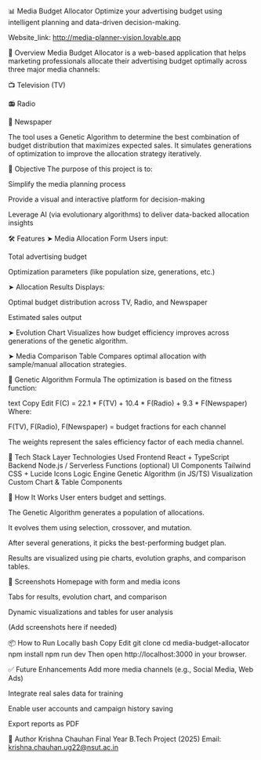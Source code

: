
📊 Media Budget Allocator
Optimize your advertising budget using intelligent planning and data-driven decision-making.

Website_link: http://media-planner-vision.lovable.app

🧠 Overview
Media Budget Allocator is a web-based application that helps marketing professionals allocate their advertising budget optimally across three major media channels:

📺 Television (TV)

📻 Radio

📰 Newspaper

The tool uses a Genetic Algorithm to determine the best combination of budget distribution that maximizes expected sales. It simulates generations of optimization to improve the allocation strategy iteratively.

🎯 Objective
The purpose of this project is to:

Simplify the media planning process

Provide a visual and interactive platform for decision-making

Leverage AI (via evolutionary algorithms) to deliver data-backed allocation insights

🛠️ Features
➤ Media Allocation Form
Users input:

Total advertising budget

Optimization parameters (like population size, generations, etc.)

➤ Allocation Results
Displays:

Optimal budget distribution across TV, Radio, and Newspaper

Estimated sales output

➤ Evolution Chart
Visualizes how budget efficiency improves across generations of the genetic algorithm.

➤ Media Comparison Table
Compares optimal allocation with sample/manual allocation strategies.

📐 Genetic Algorithm Formula
The optimization is based on the fitness function:

text
Copy
Edit
F(C) = 22.1 * F(TV) + 10.4 * F(Radio) + 9.3 * F(Newspaper)
Where:

F(TV), F(Radio), F(Newspaper) = budget fractions for each channel

The weights represent the sales efficiency factor of each media channel.

🧩 Tech Stack
Layer	Technologies Used
Frontend	React + TypeScript
Backend	Node.js / Serverless Functions (optional)
UI Components	Tailwind CSS + Lucide Icons
Logic Engine	Genetic Algorithm (in JS/TS)
Visualization	Custom Chart & Table Components

🚀 How It Works
User enters budget and settings.

The Genetic Algorithm generates a population of allocations.

It evolves them using selection, crossover, and mutation.

After several generations, it picks the best-performing budget plan.

Results are visualized using pie charts, evolution graphs, and comparison tables.

📸 Screenshots
Homepage with form and media icons

Tabs for results, evolution chart, and comparison

Dynamic visualizations and tables for user analysis

(Add screenshots here if needed)

📦 How to Run Locally
bash
Copy
Edit
git clone <your-repo-link>
cd media-budget-allocator
npm install
npm run dev
Then open http://localhost:3000 in your browser.

✅ Future Enhancements
Add more media channels (e.g., Social Media, Web Ads)

Integrate real sales data for training

Enable user accounts and campaign history saving

Export reports as PDF

👤 Author
Krishna Chauhan
Final Year B.Tech Project (2025)
Email: krishna.chauhan.ug22@nsut.ac.in



